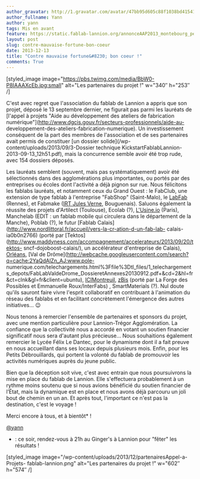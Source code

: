```yaml
---
author_gravatar: http://1.gravatar.com/avatar/47bb95d605c88f1038bd415412814eae?s=96&d=mm&r=g
author_fullname: Yann
author: yann
tags: Mis en avant
feature: https://static.fablab-lannion.org/annonceAAP2013_montebourg_pellerin.jpeg
layout: post
slug: contre-mauvaise-fortune-bon-coeur
date: 2013-12-13
title: "Contre mauvaise fortune&#8230; bon coeur !"
comments: True
---
```

[styled_image image="https://pbs.twimg.com/media/BbW0-P8IAAAXcEb.jpg:small"
alt="Les partenaires du projet !" w="340″ h="253″ /]

C'est avec regret que l'association du fablab de Lannion a appris que son
projet, déposé le 13 septembre dernier, ne figurait pas parmi les lauréats de
[l'appel à projets "Aide au développement des ateliers de fabrication
numérique"](http://www.dgcis.gouv.fr/secteurs-professionnels/aide-au-
developpement-des-ateliers-fabrication-numerique). Un investissement
conséquent de la part des membres de l'association et de ses partenaires avait
permis de constituer [un dossier solide](/wp-content/uploads/2013/09/3-Dossier
technique KickstartFablabLannion-2013-09-13_12h51.pdf), mais la concurrence
semble avoir été trop rude, avec 154 dossiers déposés.

Les lauréats semblent (souvent, mais pas systématiquement) avoir été
sélectionnés dans des agglomérations plus importantes, ou portés par des
entreprises ou écoles dont l'activité a déjà pignon sur rue. Nous félicitons
les fablabs lauréats, et notamment ceux du Grand Ouest : le FabClub, une
extension de type fablab à l'entreprise "FabShop" (Saint-Malo), le
[LabFab](http://labfab.fr/) (Rennes), et Fabmake ([IRT Jules
Verne](http://www.irt-jules-verne.fr/), Bouguenais). Saluons également la
réussite des projets d'Artilect (Toulouse), Ecolab (?),
[L'Usine.io](http://usine.io) (Paris), Manchelab (EDIT : un fablab mobile qui
circulera dans le département de la Manche), Poblab (?), le futur [Fablab
Calais](http://www.nordlittoral.fr/accueil/vers-la-cr-ation-d-un-fab-lab-
calais-ia0b0n2766) (porté par
[Tektos](http://www.maddyness.com/accompagnement/accelerateurs/2013/09/20/tektos-
sncf-dojoboost-calais/), un accélérateur d'entreprise de Calais),
[Orléans](http://fablab.tech-orleans.fr/), [Val de
Drôme](http://webcache.googleusercontent.com/search?q=cache:2YaQdAlZn_AJ:www.pole-
numerique.com/telechargements.html%3Ffile%3Dtl_files/1_telechargements_depots/FabLabValdeDrome_DossieretAnnexes20130912.pdf+&cd=2&hl=fr&ct=clnk&gl=fr&client=ubuntu),
[ICIMontreuil](http://www.icimontreuil.com/),
[zBis](https://groups.diigo.com/group/projet-zbis) (porté par La Forge des
Possibles et Emmanuelle Roux/InterFabs) , SmartMaterials (?). Nul doute qu'ils
sauront faire vivre l'esprit collaboratif en contribuant à l'animation du
réseau des fablabs et en facilitant concrètement l'émergence des autres
initiatives… 😉

Nous tenons à remercier l'ensemble de partenaires et sponsors du projet, avec
une mention particulière pour Lannion-Trégor Agglomération. La confiance que
la collectivité nous a accordé en votant un soutien financier significatif
nous sera d'autant plus précieuse… Nous souhaitions également remercier le
Lycée Félix Le Dantec, pour le dynamisme dont il a fait preuve en nous
accueillant dans ses locaux depuis plusieurs mois. Enfin, pour les Petits
Débrouillards, qui portent la volonté du fablab de promouvoir les activités
numériques auprès du jeune public.

Bien que la déception soit vive, c'est avec entrain que nous poursuivrons la
mise en place du fablab de Lannion. Elle s'effectuera probablement à un rythme
moins soutenu que si nous avions bénéficié du soutien financier de l’État,
mais la dynamique est en place et nous avons déjà parcouru un joli bout de
chemin en un an. Et après tout, l'important ce n'est pas la destination, c'est
le voyage !

Merci encore à tous, et à bientôt* !

[@yann](http://fablab-lannion.org/membres/yann/)

* : ce soir, rendez-vous à 21h au Ginger's à Lannion pour "fêter" les résultats !



[styled_image image="/wp-content/uploads/2013/12/partenairesAppel-a-Projets-
fablab-lannion.png" alt="Les partenaires du projet !" w="602″ h="574″ /]


